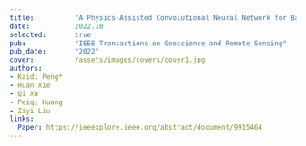 ```yaml
---
title:          "A Physics-Assisted Convolutional Neural Network for Bathymetric Mapping Using ICESat-2 and Sentinel-2 Data"
date:           2022.10
selected:       true
pub:            "IEEE Transactions on Geoscience and Remote Sensing"
pub_date:       "2022"
cover:          /assets/images/covers/cover1.jpg
authors:
- Kaidi Peng*
- Huan Xie
- Qi Xu
- Peiqi Huang
- Ziyi Liu
links:
  Paper: https://ieeexplore.ieee.org/abstract/document/9915464
---
```

